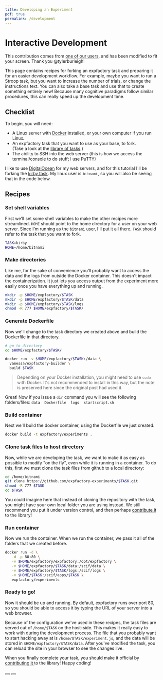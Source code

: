 ```yaml
---
title: Developing an Experiment
pdf: true
permalink: /development
---
```


# Interactive Development

<quote>This contribution comes from <a href="https://tylerburleigh.com/articles/2018-08/expfactory-task-fork-workflow" target="_blank">one of our users</a>, and has been modified to fit your screen. Thank you @tylerburleigh!</quote>

This page contains recipes for forking an expfactory task and preparing it for an easier development workflow. For example, maybe you want to run a Stroop task, but you want to increase the number of trials, or change the instructions text. You can also take a base task and use that to create something entirely new! Because many cognitive paradigms follow similar procedures, this can really speed up the development time.

## Checklist

To begin, you will need:

* A Linux server with <a href="https://www.docker.com">Docker</a> installed, or your own computer if you run Linux.
* An expfactory task that you want to use as your base, to fork. <br>(Take a look at the <a href="https://expfactory.github.io/experiments/">library of tasks</a>.)
* The ability to SSH into the web server (this is how we access the terminal/console to do stuff; I use PuTTY)

I like to use <a href="https://www.digitalocean.com/">DigitalOcean</a> for my web servers, and for this tutorial I'll be forking the <a href="https://github.com/expfactory-experiments/kirby">kirby task</a>. My linux user is `bitnami`, so you will also be seeing that in the code below.

## Recipes

### Set shell variables

First we'll set some shell variables to make the other recipes more streamlined. `HOME` should point to the home directory for a user on your web server. Since I'm running as the `bitnami` user, I'll put it all there. `TASK` should refer to the task that you want to fork.

```bash
TASK=kirby
HOME=/home/bitnami
```

### Make directories

Like me, for the sake of convenience you'll probably want to access the data and the logs from outside the Docker container. This doesn't impact the containerization. It just lets you access output from the experiment more easily once you have everything up and running.

```bash
mkdir -p $HOME/expfactory/$TASK
mkdir -p $HOME/expfactory/$TASK/data
mkdir -p $HOME/expfactory/$TASK/logs
chmod -R 777 $HOME/expfactory/$TASK/
```

### Generate Dockerfile

Now we'll change to the task directory we created above and build the Dockerfile in that directory.

```bash
# go to directory
cd $HOME/expfactory/$TASK/

docker run -v $HOME/expfactory/$TASK:/data \
  vanessa/expfactory-builder \
  build $TASK
```

> Depending on your Docker installation, you might need to use `sudo` with Docker. It's not recommended to install
in this way, but the note is preserved here since the original post had used it.

Great! Now if you issue a `dir` command you will see the following folders/files: `data  Dockerfile  logs  startscript.sh`

### Build container

Next we'll build the docker container, using the Dockerfile we just created.

```bash
docker build -t expfactory/experiments .
```

### Clone task files to host directory

Now, while we are developing the task, we want to make it as easy as possible to modify "on the fly", even while it is running in a container. To do this, first we must clone the task files from github to a local directory:

```bash
cd /home/bitnami
git clone https://github.com/expfactory-experiments/$TASK.git
chmod -R 777 $TASK
cd $TASK
```

You could imagine here that instead of cloning the repository with the task, you might
have your own local folder you are using instead. We still recommend you put it under version
control, and then perhaps <a href="/contribute">contribute it </a> to the library!


### Run container

Now we run the container.
When we run the container, we pass it all of the folders that we created before.

```bash
docker run -d \
   -d -p 80:80 \
   -v $HOME/expfactory/expfactory:/opt/expfactory \
   -v $HOME/expfactory/$TASK/data:/scif/data \
   -v $HOME/expfactory/$TASK/logs:/scif/logs \
   -v $HOME/$TASK:/scif/apps/$TASK \
   expfactory/experiments
```

### Ready to go!

Now it should be up and running. By default, expfactory runs over port 80, so you should be able to access it by typing the URL of your server into a web browser. 

Because of the configuration we've used in these recipes, the task files are served out of `/home/$TASK` on the host-side. This makes it really easy to work with during the development process. The file that you probably want to start hacking away at is `/home/$TASK/experiment.js`, and the data will be stored in `$HOME/expfactory/$TASK/data`. After you've modified the task, you can reload the site in your browser to see the changes live. 

When you finally complete your task, you should make it official by <a href="/contribute">contributing it </a> to the library! Happy coding!

<div>
    <a href="/contribute"><button class="previous-button btn btn-primary"><i class="fa fa-chevron-left"></i> </button></a>
    <a href="/integrations"><button class="next-button btn btn-primary"><i class="fa fa-chevron-right"></i> </button></a>
</div><br>

